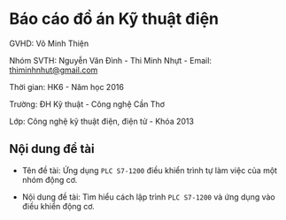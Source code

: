 # Báo cáo đồ án Kỹ thuật điện

GVHD: Võ Minh Thiện

Nhóm SVTH: Nguyễn Văn Đình - Thi Minh Nhựt - Email: thiminhnhut@gmail.com

Thời gian: HK6 - Năm học 2016

Trường: ĐH Kỹ thuật - Công nghệ Cần Thơ

Lớp: Công nghệ kỹ thuật điện, điện tử - Khóa 2013

## Nội dung đề tài

* Tên đề tài: Ứng dụng `PLC S7-1200` điều khiển trình tự làm việc của một nhóm động cơ.

* Nội dung đề tài: Tìm hiểu cách lập trình `PLC S7-1200` và ứng dụng vào điều khiển động cơ.

